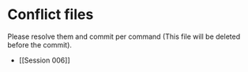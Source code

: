 # Conflict files
Please resolve them and commit per command (This file will be deleted before the commit).
- [[Session 006]]